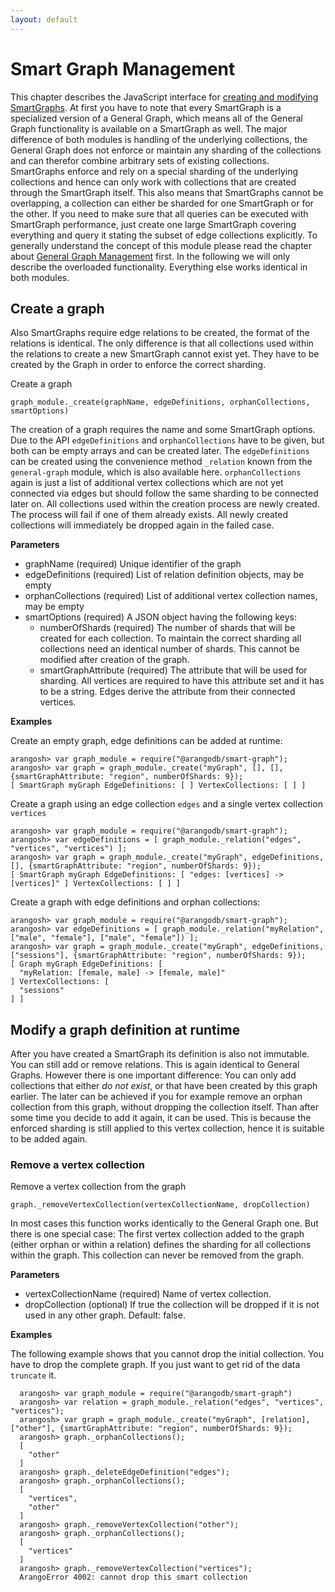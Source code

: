 ```yaml
---
layout: default
---
```

Smart Graph Management
======================

This chapter describes the JavaScript interface for [creating and modifying SmartGraphs](graphs.html).
At first you have to note that every SmartGraph is a specialized version of a General Graph, which means all of the General Graph functionality is available on a SmartGraph as well.
The major difference of both modules is handling of the underlying collections, the General Graph does not enforce or maintain any sharding of the collections and can therefor combine arbitrary sets of existing collections.
SmartGraphs enforce and rely on a special sharding of the underlying collections and hence can only work with collections that are created through the SmartGraph itself.
This also means that SmartGraphs cannot be overlapping, a collection can either be sharded for one SmartGraph or for the other.
If you need to make sure that all queries can be executed with SmartGraph performance, just create one large SmartGraph covering everything and query it stating the subset of edge collections explicitly.
To generally understand the concept of this module please read the chapter about [General Graph Management](graphs-generalgraphs-management.html) first.
In the following we will only describe the overloaded functionality.
Everything else works identical in both modules.

Create a graph
--------------

Also SmartGraphs require edge relations to be created, the format of the relations is identical.
The only difference is that all collections used within the relations to create a new SmartGraph cannot exist yet. They have to be created by the Graph in order to enforce the correct sharding.



Create a graph

`graph_module._create(graphName, edgeDefinitions, orphanCollections, smartOptions)`

The creation of a graph requires the name and some SmartGraph options.
Due to the API `edgeDefinitions` and `orphanCollections` have to be given, but
both can be empty arrays and can be created later.
The `edgeDefinitions` can be created using the convenience method `_relation` known from the `general-graph` module, which is also available here.
`orphanCollections` again is just a list of additional vertex collections which are not yet connected via edges but should follow the same sharding to be connected later on.
All collections used within the creation process are newly created.
The process will fail if one of them already exists.
All newly created collections will immediately be dropped again in the failed case.

**Parameters**

* graphName (required) Unique identifier of the graph
* edgeDefinitions (required) List of relation definition objects, may be empty
* orphanCollections (required) List of additional vertex collection names, may be empty
* smartOptions (required) A JSON object having the following keys:
  * numberOfShards (required)
  The number of shards that will be created for each collection. To maintain the correct sharding all collections need an identical number of shards. This cannot be modified after creation of the graph.
  * smartGraphAttribute (required)
  The attribute that will be used for sharding. All vertices are required to have this attribute set and it has to be a string. Edges derive the attribute from their connected vertices.


**Examples**


Create an empty graph, edge definitions can be added at runtime:


    arangosh> var graph_module = require("@arangodb/smart-graph");
    arangosh> var graph = graph_module._create("myGraph", [], [], {smartGraphAttribute: "region", numberOfShards: 9});
    [ SmartGraph myGraph EdgeDefinitions: [ ] VertexCollections: [ ] ]


Create a graph using an edge collection `edges` and a single vertex collection `vertices` 


    arangosh> var graph_module = require("@arangodb/smart-graph");
    arangosh> var edgeDefinitions = [ graph_module._relation("edges", "vertices", "vertices") ];
    arangosh> var graph = graph_module._create("myGraph", edgeDefinitions, [], {smartGraphAttribute: "region", numberOfShards: 9});
    [ SmartGraph myGraph EdgeDefinitions: [ "edges: [vertices] -> [vertices]" ] VertexCollections: [ ] ]


Create a graph with edge definitions and orphan collections:


    arangosh> var graph_module = require("@arangodb/smart-graph");
    arangosh> var edgeDefinitions = [ graph_module._relation("myRelation", ["male", "female"], ["male", "female"]) ];
    arangosh> var graph = graph_module._create("myGraph", edgeDefinitions, ["sessions"], {smartGraphAttribute: "region", numberOfShards: 9});
    [ Graph myGraph EdgeDefinitions: [ 
      "myRelation: [female, male] -> [female, male]" 
    ] VertexCollections: [ 
      "sessions" 
    ] ]


Modify a graph definition at runtime
------------------------------------

After you have created a SmartGraph its definition is also not immutable.
You can still add or remove relations.
This is again identical to General Graphs.
However there is one important difference:
You can only add collections that either *do not exist*, or that have been created by this graph earlier.
The later can be achieved if you for example remove an orphan collection from this graph, without dropping the collection itself.
Than after some time you decide to add it again, it can be used.
This is because the enforced sharding is still applied to this vertex collection, hence it is suitable to be added again.


### Remove a vertex collection



Remove a vertex collection from the graph

`graph._removeVertexCollection(vertexCollectionName, dropCollection)`

In most cases this function works identically to the General Graph one.
But there is one special case:
The first vertex collection added to the graph (either orphan or within a relation) defines the sharding for all collections within the graph.
This collection can never be removed from the graph.


**Parameters**

* vertexCollectionName (required) Name of vertex collection.
* dropCollection (optional) If true the collection will be dropped if it is
  not used in any other graph. Default: false.

**Examples**

The following example shows that you cannot drop the initial collection.
You have to drop the complete graph.
If you just want to get rid of the data `truncate` it.


      arangosh> var graph_module = require("@arangodb/smart-graph")
      arangosh> var relation = graph_module._relation("edges", "vertices", "vertices");
      arangosh> var graph = graph_module._create("myGraph", [relation], ["other"], {smartGraphAttribute: "region", numberOfShards: 9});
      arangosh> graph._orphanCollections();
      [
        "other"
      ]
      arangosh> graph._deleteEdgeDefinition("edges");
      arangosh> graph._orphanCollections();
      [
        "vertices",
        "other"
      ]
      arangosh> graph._removeVertexCollection("other");
      arangosh> graph._orphanCollections();
      [
        "vertices"
      ]
      arangosh> graph._removeVertexCollection("vertices");
      ArangoError 4002: cannot drop this smart collection


